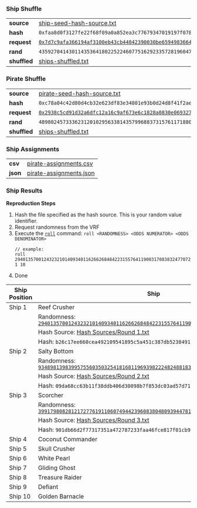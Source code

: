 ### Ship Shuffle

|||
|---|---|
| **source** | [ship-seed-hash-source.txt](./ship-seed-hash-source.txt) |
| **hash** | `0xfaa8d0f3127fe22f68f09a0a852ea3c77679347019197f07815f3e6dd67efb8e` |
| **request** | [`0x7d7c9afa366194af3100eb43cb44842390030be659498366404e0c3f09082793`](https://etherscan.io/tx/0x7d7c9afa366194af3100eb43cb44842390030be659498366404e0c3f09082793) |
| **rand** | `43592704143011435364180225224607751629233572819604777517530508486652778690860a` |
| **shuffled** | [ships-shuffled.txt](./ships-shuffled.txt) |

### Pirate Shuffle

|||
|---|---|
| **source** | [pirate-seed-hash-source.txt](./pirate-seed-hash-source.txt) |
| **hash** | `0xc78a04c42d80d4cb32e623df83e34801e93b0d24d8f41f2aed381a29255be196` |
| **request** | [`0x2938c5cd91d32a6dfc12a16c9af673e6c1828a0830e0693274e6f4a30aecd339`](https://etherscan.io/tx/0x2938c5cd91d32a6dfc12a16c9af673e6c1828a0830e0693274e6f4a30aecd339) |
| **rand** | `48980245733362312010295633814357996883731576117188012338804232643504882592603` |
| **shuffled** | [ships-shuffled.txt](./ships-shuffled.txt) |

### Ship Assignments
|||
|---|---|
| **csv** | [pirate-assignments.csv](./pirate-assignments.csv) |
| **json** | [pirate-assignments.json](./pirate-assignments.json)

### Ship Results

**Reproduction Steps**

1. Hash the file specified as the hash source. This is your random value identifier.
2. Request randomness from the VRF
3. Execute the [`roll`](../scripts/roll) command: `roll <RANDOMNESS> <ODDS NUMERATOR> <ODDS DENOMINATOR>`
	```
	// example:
	roll 29401357001243232101409340116266268484223155764119003170838324770726389200946 1 10
	```
4. Done

| Ship Position | Ship | Result |
|---|---|---|
| Ship 1 | Reef Crusher | **SUNK** |
| | Randomness: [`29401357001243232101409340116266268484223155764119003170838324770726389200946`](https://etherscan.io/tx/0x26caed7782c874ba39f4132b1bae47ec8e894b37fd84a35d8b525b433252b77d) |
| | Hash Source: [Hash Sources/Round 1.txt](./Hash%20Sources/Round%201.txt) |
| | Hash: `b26c17ee660cea492109541895c5a451c387db52384911cf8a80471ece475af1` |
| Ship 2 | Salty Bottom | **SUNK** |
| | Randomness: [`93489813983995755603503254181681196939822248248818314025822544981779801577905`](https://etherscan.io/tx/0x6db2a47162c41da8d4a8089dc6b2f4ba3a3a661cc36c165c2ae5a47ed363cbd3) |
| | Hash Source: [Hash Sources/Round 2.txt](./Hash%20Sources/Round%202.txt) |
| | Hash: `09da68cc63b11f38ddb406d30098b7f853dc03ad57d715a333705c3569429931` |
| Ship 3 | Scorcher | **SUNK** |
| | Randomness: [`39917980828121727761911060749442396083804809394478101440406467716447895530513`](https://etherscan.io/tx/0x650520fe233a63bcedca3ebc6a3d58d5c46b3c03b5dd0a1c90d03fc8bc3eec26) |
| | Hash Source: [Hash Sources/Round 3.txt](./Hash%20Sources/Round%203.txt) |
| | Hash: `901db66d2f77317351a472787233faa46fce817f01cb99198643a346012ab1d1` |
| Ship 4 | Coconut Commander | | |
| Ship 5 | Skull Crusher | | |
| Ship 6 | White Pearl | | |
| Ship 7 | Gliding Ghost | | |
| Ship 8 | Treasure Raider | | |
| Ship 9 | Defiant | | |
| Ship 10 | Golden Barnacle | | |
